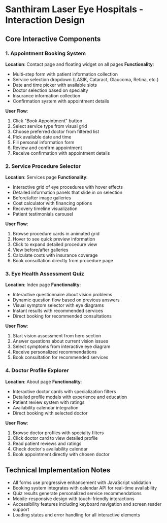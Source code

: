 # Santhiram Laser Eye Hospitals - Interaction Design

## Core Interactive Components

### 1. Appointment Booking System
**Location**: Contact page and floating widget on all pages
**Functionality**: 
- Multi-step form with patient information collection
- Service selection dropdown (LASIK, Cataract, Glaucoma, Retina, etc.)
- Date and time picker with available slots
- Doctor selection based on specialty
- Insurance information collection
- Confirmation system with appointment details

**User Flow**:
1. Click "Book Appointment" button
2. Select service type from visual grid
3. Choose preferred doctor from filtered list
4. Pick available date and time
5. Fill personal information form
6. Review and confirm appointment
7. Receive confirmation with appointment details

### 2. Service Procedure Selector
**Location**: Services page
**Functionality**:
- Interactive grid of eye procedures with hover effects
- Detailed information panels that slide in on selection
- Before/after image galleries
- Cost calculator with financing options
- Recovery timeline visualization
- Patient testimonials carousel

**User Flow**:
1. Browse procedure cards in animated grid
2. Hover to see quick preview information
3. Click to expand detailed procedure view
4. View before/after galleries
5. Calculate costs with insurance coverage
6. Book consultation directly from procedure page

### 3. Eye Health Assessment Quiz
**Location**: Index page
**Functionality**:
- Interactive questionnaire about vision problems
- Dynamic question flow based on previous answers
- Visual symptom selector with eye diagrams
- Instant results with recommended services
- Direct booking for recommended consultations

**User Flow**:
1. Start vision assessment from hero section
2. Answer questions about current vision issues
3. Select symptoms from interactive eye diagram
4. Receive personalized recommendations
5. Book consultation for recommended services

### 4. Doctor Profile Explorer
**Location**: About page
**Functionality**:
- Interactive doctor cards with specialization filters
- Detailed profile modals with experience and education
- Patient review system with ratings
- Availability calendar integration
- Direct booking with selected doctor

**User Flow**:
1. Browse doctor profiles with specialty filters
2. Click doctor card to view detailed profile
3. Read patient reviews and ratings
4. Check doctor's availability calendar
5. Book appointment directly with chosen doctor

## Technical Implementation Notes

- All forms use progressive enhancement with JavaScript validation
- Booking system integrates with calendar API for real-time availability
- Quiz results generate personalized service recommendations
- Mobile-responsive design with touch-friendly interactions
- Accessibility features including keyboard navigation and screen reader support
- Loading states and error handling for all interactive elements